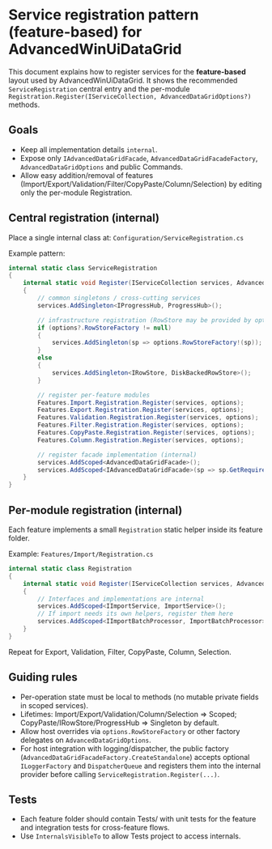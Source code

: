# Service registration pattern (feature-based) for AdvancedWinUiDataGrid

This document explains how to register services for the **feature-based** layout used by AdvancedWinUiDataGrid.
It shows the recommended `ServiceRegistration` central entry and the per-module `Registration.Register(IServiceCollection, AdvancedDataGridOptions?)` methods.

## Goals
- Keep all implementation details `internal`.
- Expose only `IAdvancedDataGridFacade`, `AdvancedDataGridFacadeFactory`, `AdvancedDataGridOptions` and public Commands.
- Allow easy addition/removal of features (Import/Export/Validation/Filter/CopyPaste/Column/Selection) by editing only the per-module Registration.

## Central registration (internal)
Place a single internal class at:
`Configuration/ServiceRegistration.cs`

Example pattern:

```csharp
internal static class ServiceRegistration
{
    internal static void Register(IServiceCollection services, AdvancedDataGridOptions? options = null)
    {
        // common singletons / cross-cutting services
        services.AddSingleton<IProgressHub, ProgressHub>();

        // infrastructure registration (RowStore may be provided by options.RowStoreFactory)
        if (options?.RowStoreFactory != null)
        {
            services.AddSingleton(sp => options.RowStoreFactory!(sp));
        }
        else
        {
            services.AddSingleton<IRowStore, DiskBackedRowStore>();
        }

        // register per-feature modules
        Features.Import.Registration.Register(services, options);
        Features.Export.Registration.Register(services, options);
        Features.Validation.Registration.Register(services, options);
        Features.Filter.Registration.Register(services, options);
        Features.CopyPaste.Registration.Register(services, options);
        Features.Column.Registration.Register(services, options);

        // register facade implementation (internal)
        services.AddScoped<AdvancedDataGridFacade>();
        services.AddScoped<IAdvancedDataGridFacade>(sp => sp.GetRequiredService<AdvancedDataGridFacade>());
    }
}
```

## Per-module registration (internal)
Each feature implements a small `Registration` static helper inside its feature folder.

Example: `Features/Import/Registration.cs`
```csharp
internal static class Registration
{
    internal static void Register(IServiceCollection services, AdvancedDataGridOptions? options)
    {
        // Interfaces and implementations are internal
        services.AddScoped<IImportService, ImportService>();
        // If import needs its own helpers, register them here
        services.AddScoped<IImportBatchProcessor, ImportBatchProcessor>();
    }
}
```

Repeat for Export, Validation, Filter, CopyPaste, Column, Selection.

## Guiding rules
- Per-operation state must be local to methods (no mutable private fields in scoped services).
- Lifetimes: Import/Export/Validation/Column/Selection => Scoped; CopyPaste/IRowStore/ProgressHub => Singleton by default.
- Allow host overrides via `options.RowStoreFactory` or other factory delegates on `AdvancedDataGridOptions`.
- For host integration with logging/dispatcher, the public factory (`AdvancedDataGridFacadeFactory.CreateStandalone`) accepts optional `ILoggerFactory` and `DispatcherQueue` and registers them into the internal provider before calling `ServiceRegistration.Register(...)`.

## Tests
- Each feature folder should contain Tests/ with unit tests for the feature and integration tests for cross-feature flows.
- Use `InternalsVisibleTo` to allow Tests project to access internals.
